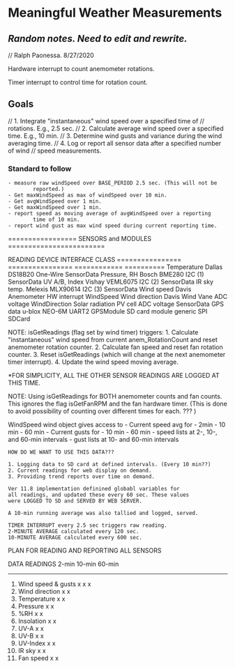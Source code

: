 # Meaningful Weather Measurements

## *Random notes. Need to edit and rewrite.*

// Ralph Paonessa. 8/27/2020

Hardware interrupt to count anemometer rotations.
 
Timer interrupt to control time for rotation count.

## Goals

//    1. Integrate "instantaneous" wind speed over a specified time of
//			rotations. E.g., 2.5 sec.
//    2. Calculate average wind speed over a specified time. E.g., 10 min.
//    3. Determine wind gusts and variance during the wind averaging time.
//    4. Log or report all sensor data after a specified number of wind 
//			speed measurements.

### Standard to follow
    - measure raw windSpeed over BASE_PERIOD 2.5 sec. (This will not be 
			reported.)
    - Get maxWindSpeed as max of windSpeed over 10 min.
    - Get avgWindSpeed over 1 min.
    - Get maxWindSpeed over 1 min.
    - report speed as moving average of avgWindSpeed over a reporting 
			time of 10 min.
    - report wind gust as max wind speed during current reporting time.


=================   SENSORS and MODULES   ========================

READING				DEVICE				INTERFACE		CLASS
================	================	============	==========
Temperature			Dallas DS18B20      One-Wire		SensorData
Pressure, RH		Bosch BME280        I2C (1)			SensorData
UV A/B, Index		Vishay VEML6075     I2C (2)			SensorData
IR sky temp.		Melexis MLX90614    I2C (3)			SensorData
Wind speed			Davis Anemometer    HW interrupt	WindSpeed
Wind direction		Davis Wind Vane     ADC voltage		WindDirection
Solar radiation		PV cell             ADC voltage		SensorData
GPS data			u-blox NEO-6M       UART2			GPSModule
SD card module		generic             SPI				SDCard




 NOTE: isGetReadings (flag set by wind timer) triggers:
	1. Calculate "instantaneous" wind speed from current
		anem_RotationCount and reset anemometer rotation
		counter.
	2. Calculate fan speed and reset fan rotation counter.
	3. Reset isGetReadings (which will change at the next
		anemometer timer interrupt).
	4. Update the wind speed moving average.

*FOR SIMPLICITY, ALL THE OTHER SENSOR READINGS ARE LOGGED
 AT THIS TIME.

 NOTE: Using isGetReadings for BOTH anemometer counts and
 fan counts. This ignores the flag isGetFanRPM and the fan
 hardware timer. (This is done to avoid possibility of
 counting over different times for each. ??? )

WindSpeed wind object gives access to
	- Current speed avg for
		- 2min
		- 10 min
		- 60 min
	- Current gusts for
		- 10 min
		- 60 min
	- speed lists at 2-, 10-, and 60-min intervals
	- gust lists at 10- and 60-min intervals

	HOW DO WE WANT TO USE THIS DATA???

	1. Logging data to SD card at defined intervals. (Every 10 min??)
	2. Current readings for web display on demand.
	3. Providing trend reports over time on demand.

	Ver 11.8 implementation definined globabl variables for
	all readings, and updated these every 60 sec. These values
	were LOGGED TO SD and SERVED BY WEB SERVER.

	A 10-min running average was also tallied and logged, served.

	TIMER INTERRUPT every 2.5 sec triggers raw reading.
	2-MINUTE AVERAGE calculated every 120 sec.
	10-MINUTE AVERAGE calculated every 600 sec.

PLAN FOR READING AND REPORTING ALL SENSORS

DATA READINGS			2-min	10-min	60-min
----------------------	------	------	------
1. Wind speed & gusts	x		x		x
2. Wind direction				x		x
3. Temperature					x		x
4. Pressure						x		x
5. %RH							x		x
6. Insolation					x		x
7. UV-A							x		x
8. UV-B							x		x
9. UV-Index						x		x
10. IR sky						x		x
11. Fan speed					x		x
